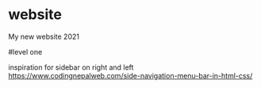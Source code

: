 # website
My new website 2021



#level one

inspiration for sidebar on right and left
https://www.codingnepalweb.com/side-navigation-menu-bar-in-html-css/
